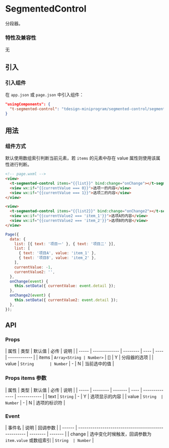 # SegmentedControl

分段器。

### 特性及兼容性

无

## 引入

### 引入组件

在 `app.json` 或 `page.json` 中引入组件：

```json
"usingComponents": {
  "t-segmented-control": "tdesign-miniprogram/segmented-control/segmented-control"
}
```

## 用法

### 组件方式

默认使用数组索引判断当前元素，若 `items` 的元素中存在 value 属性则使用该属性进行判断。

```html
<!-- page.wxml -->
<view>
  <t-segmented-control items="{{list}}" bind:change="onChange"></t-segmented-control>
  <view wx:if="{{currentValue === 0}}">选项一的内容</view>
  <view wx:if="{{currentValue === 1}}">选项二的内容</view>
</view>

<view>
  <t-segmented-control items="{{list2}}" bind:change="onChange2"></t-segmented-control>
  <view wx:if="{{currentValue2 === 'item_1'}}">选项A的内容</view>
  <view wx:if="{{currentValue2 === 'item_2'}}">选项B的内容</view>
</view>
```

```js
Page({
  data: {
    list: [{ text: '项目一' }, { text: '项目二' }],
    list: [
      { text: '项目A', value: 'item_1' },
      { text: '项目B', value: 'item_2' },
    ],
    currentValue: -1,
    currentValue2: '',
  },
  onChange(event) {
    this.setData({ currentValue: event.detail });
  },
  onChange2(event) {
    this.setData({ currentValue2: event.detail });
  },
});
```

## API

### Props

| 属性  | 类型          | 默认值   | 必传 | 说明 |
| ----- | ------------- | -------- | ---- | ---- | ------------ |
| items | `Array<String | Number>` | []   | Y    | 分段器的选项 |
| value | `String       | Number`  | -    | N    | 当前选中的值 |

### Props items 参数

| 属性  | 类型     | 默认值  | 必传 | 说明           |
| ----- | -------- | ------- | ---- | -------------- | ------------ |
| text  | `String` | -       | Y    | 选项显示的内容 |
| value | `String  | Number` | -    | N              | 选项的标识符 |

### Event

| 事件名 | 说明                                                 | 回调参数 |
| ------ | ---------------------------------------------------- | -------- | ------- |
| change | 选中变化时候触发，回调参数为 `item.value` 或数组索引 | `String  | Number` |
